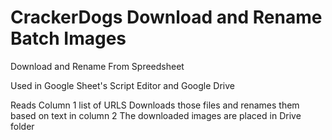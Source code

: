 # CrackerDogs Download and Rename Batch Images 
Download and Rename From Spreedsheet

Used in Google Sheet's Script Editor and Google Drive

Reads Column 1 list of URLS
Downloads those files and renames them based on text in column 2
The downloaded images are placed in Drive folder
